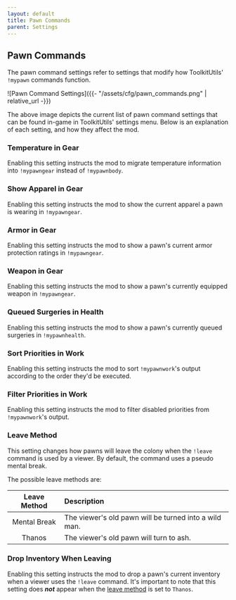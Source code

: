 ```yaml
---
layout: default
title: Pawn Commands
parent: Settings
---
```


## Pawn Commands

The pawn command settings refer to settings that modify how ToolkitUtils'
`!mypawn` commands function.

![Pawn Command Settings]({{- "/assets/cfg/pawn_commands.png" | relative_url -}})

The above image depicts the current list of pawn command settings that
can be found in-game in ToolkitUtils' settings menu. Below is an explanation
of each setting, and how they affect the mod.

### Temperature in Gear

Enabling this setting instructs the mod to migrate temperature information
into `!mypawngear` instead of `!mypawnbody`.

### Show Apparel in Gear

Enabling this setting instructs the mod to show the current apparel a pawn
is wearing in `!mypawngear`.

### Armor in Gear

Enabling this setting instructs the mod to show a pawn's current armor
protection ratings in `!mypawngear`.

### Weapon in Gear

Enabling this setting instructs the mod to show a pawn's currently equipped
weapon in `!mypawngear`.

### Queued Surgeries in Health

Enabling this setting instructs the mod to show a pawn's currently queued
surgeries in `!mypawnhealth`.

### Sort Priorities in Work

Enabling this setting instructs the mod to sort `!mypawnwork`'s output
according to the order they'd be executed.

### Filter Priorities in Work

Enabling this setting instructs the mod to filter disabled priorities from
`!mypawnwork`'s output.

### Leave Method

This setting changes how pawns will leave the colony when the `!leave`
command is used by a viewer. By default, the command uses a pseudo mental
break.

The possible leave methods are:

| Leave Method                  | Description                                           |
|:-----------------------------:|:------------------------------------------------------|
| Mental Break                  | The viewer's old pawn will be turned into a wild man. |
| Thanos                        | The viewer's old pawn will turn to ash.               |

### Drop Inventory When Leaving

Enabling this setting instructs the mod to drop a pawn's current inventory
when a viewer uses the `!leave` command. It's important to note that this
setting does ***not*** appear when the [leave method](#leave-method) is set
to `Thanos`.
